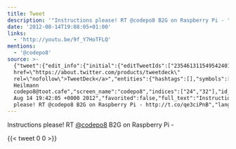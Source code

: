 ```yaml
---
title: Tweet
description: '"Instructions please! RT @codepo8 B2G on Raspberry Pi - "'
date: '2012-08-14T19:08:05+01:00'
links:
  - 'http://youtu.be/9f_Y7HoTFLQ'
mentions:
  - '@codepo8'
source: >-
  {"tweet":{"edit_info":{"initial":{"editTweetIds":["235461311549542401"],"editableUntil":"2012-08-14T20:42:05.990Z","editsRemaining":"5","isEditEligible":true}},"retweeted":false,"source":"<a
  href=\"https://about.twitter.com/products/tweetdeck\"
  rel=\"nofollow\">TweetDeck</a>","entities":{"hashtags":[],"symbols":[],"user_mentions":[{"name":"Chris
  Heilmann
  codepo8@toot.cafe","screen_name":"codepo8","indices":["24","32"],"id_str":"13567","id":"13567"}],"urls":[{"url":"http://t.co/qe3ciPnB","expanded_url":"http://youtu.be/9f_Y7HoTFLQ","display_url":"youtu.be/9f_Y7HoTFLQ","indices":["55","75"]}]},"display_text_range":["0","75"],"favorite_count":"0","id_str":"235461311549542401","truncated":false,"retweet_count":"0","id":"235461311549542401","possibly_sensitive":false,"created_at":"Tue
  Aug 14 19:42:05 +0000 2012","favorited":false,"full_text":"Instructions
  please! RT @codepo8 B2G on Raspberry Pi - http://t.co/qe3ciPnB","lang":"en"}}
---
```

Instructions please! RT [@codepo8](https://twitter.com/@codepo8) B2G on Raspberry Pi - 
    
{{< tweet 0 0 >}}
    
